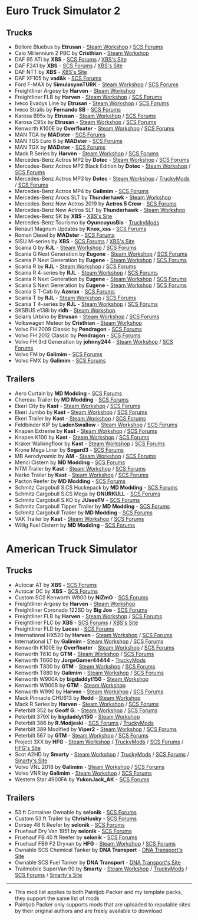 # Euro Truck Simulator 2

## Trucks

* Bollore Bluebus by **Etrusan** - [Steam Workshop](https://steamcommunity.com/sharedfiles/filedetails/?id=2411589278) / [SCS Forums](https://forum.scssoft.com/viewtopic.php?f=35&t=293498)
* Caio Millennium 2 PBC by **Cristhian** - [Steam Workshop](https://steamcommunity.com/sharedfiles/filedetails/?id=1601416070)
* DAF 95 ATi by **XBS** - [SCS Forums](https://forum.scssoft.com/viewtopic.php?f=35&t=268236) / [XBS's Site](https://www.xbsmods.tk/ets2)
* DAF F241 by **XBS** - [SCS Forums](https://forum.scssoft.com/viewtopic.php?f=35&t=264917) / [XBS's Site](https://www.xbsmods.tk/ets2)
* DAF NTT by **XBS** - [XBS's Site](https://www.xbsmods.tk/ets2)
* DAF XF105 by **vad&k** - [SCS Forums](https://forum.scssoft.com/viewtopic.php?f=35&t=223465)
* Ford F-MAX by **SimulasyonTURK** - [Steam Workshop](https://steamcommunity.com/sharedfiles/filedetails/?id=1915802227) / [SCS Forums](https://forum.scssoft.com/viewtopic.php?f=35&t=274617)
* Freightliner Argosy by **Harven** - [Steam Workshop](https://steamcommunity.com/sharedfiles/filedetails/?id=2131434074)
* Freightliner FLB by **Harven** - [Steam Workshop](https://steamcommunity.com/sharedfiles/filedetails/?id=867655192) / [SCS Forums](https://forum.scssoft.com/viewtopic.php?t=228835)
* Iveco Evadys Line by **Etrusan** - [Steam Workshop](https://steamcommunity.com/sharedfiles/filedetails/?id=1986485167) / [SCS Forums](https://forum.scssoft.com/viewtopic.php?f=35&t=291295)
* Iveco Stralis by **Fernando SB** - [SCS Forums](https://forum.scssoft.com/viewtopic.php?f=35&t=284965)
* Karosa B95x by **Etrusan** - [Steam Workshop](https://steamcommunity.com/sharedfiles/filedetails/?id=2059274297) / [SCS Forums](https://forum.scssoft.com/viewtopic.php?f=35&t=291294)
* Karosa C95x by **Etrusan** - [Steam Workshop](https://steamcommunity.com/sharedfiles/filedetails/?id=2059274297) / [SCS Forums](https://forum.scssoft.com/viewtopic.php?f=35&t=291294)
* Kenworth K100E by **Overfloater** - [Steam Workshop](https://steamcommunity.com/sharedfiles/filedetails/?id=1814887717) / [SCS Forums](https://forum.scssoft.com/viewtopic.php?f=207&t=274886)
* MAN TGA by **MADster** - [SCS Forums](https://forum.scssoft.com/viewtopic.php?f=35&t=196526)
* MAN TGS Euro 6 by **MADster** - [SCS Forums](https://forum.scssoft.com/viewtopic.php?f=35&t=166544)
* MAN TGX by **MADster** - [SCS Forums](https://forum.scssoft.com/viewtopic.php?f=35&t=177409)
* Mack R Series by **Harven** - [Steam Workshop](https://steamcommunity.com/sharedfiles/filedetails/?id=1465115042) / [SCS Forums](https://forum.scssoft.com/viewtopic.php?f=207&t=256935)
* Mercedes-Benz Actros MP2 by **Dotec** - [Steam Workshop](https://steamcommunity.com/sharedfiles/filedetails/?id=2333621047) / [SCS Forums](https://forum.scssoft.com/viewtopic.php?f=35&t=289988)
* Mercedes-Benz Actros MP2 Black Edition by **Dotec** - [Steam Workshop](https://steamcommunity.com/sharedfiles/filedetails/?id=2335508587) / [SCS Forums](https://forum.scssoft.com/viewtopic.php?f=35&t=285438)
* Mercedes-Benz Actros MP3 by **Dotec** - [Steam Workshop](https://steamcommunity.com/sharedfiles/filedetails/?id=2462431555) / [TruckyMods](https://truckymods.io/euro-truck-simulator-2/trucks/mercedes-benz-actros-mp3) / [SCS Forums](https://forum.scssoft.com/viewtopic.php?f=35&t=294253)
* Mercedes-Benz Actros MP4 by **Galimim** - [SCS Forums](https://forum.scssoft.com/viewtopic.php?f=35&t=276682)
* Mercedes-Benz Arocs SLT by **Thunderhawk** - [Steam Workshop](https://steamcommunity.com/sharedfiles/filedetails/?id=741673588)
* Mercedes-Benz New Actros 2019 by **Actros 5 Crew** - [SCS Forums](https://forum.scssoft.com/viewtopic.php?f=35&t=287117)
* Mercedes-Benz New Actros SLT by **Thunderhawk** - [Steam Workshop](https://steamcommunity.com/sharedfiles/filedetails/?id=741673588)
* Mercedes-Benz SK by **XBS** - [XBS's Site](https://www.xbsmods.tk/ets2)
* Mercedes-Benz Tourismo by **OyuncuyusBis** - [TruckyMods](https://truckymods.io/euro-truck-simulator-2/bus/mb-new-tourismo-2018)
* Renault Magnum Updates by **Knox_xss** - [SCS Forums](https://forum.scssoft.com/viewtopic.php?f=35&t=194202)
* Roman Diesel by **MADster** - [SCS Forums](https://forum.scssoft.com/viewtopic.php?f=35&t=293953)
* SISU M-series by **XBS** - [SCS Forums](https://forum.scssoft.com/viewtopic.php?f=35&t=257924) / [XBS's Site](https://www.xbsmods.tk/ets2)
* Scania G by **RJL** - [Steam Workshop](https://steamcommunity.com/sharedfiles/filedetails/?id=2466514780) / [SCS Forums](https://forum.scssoft.com/viewtopic.php?f=35&t=299475)
* Scania G Next Generation by **Eugene** - [Steam Workshop](https://steamcommunity.com/sharedfiles/filedetails/?id=1764268887) / [SCS Forums](https://forum.scssoft.com/viewtopic.php?f=35&t=247941)
* Scania P Next Generation by **Eugene** - [Steam Workshop](https://steamcommunity.com/sharedfiles/filedetails/?id=1764268887) / [SCS Forums](https://forum.scssoft.com/viewtopic.php?f=35&t=247941)
* Scania R by **RJL** - [Steam Workshop](https://steamcommunity.com/sharedfiles/filedetails/?id=2466514780) / [SCS Forums](https://forum.scssoft.com/viewtopic.php?f=35&t=299473)
* Scania R 4-series by **RJL** - [Steam Workshop](https://steamcommunity.com/sharedfiles/filedetails/?id=2466514780) / [SCS Forums](https://forum.scssoft.com/viewtopic.php?f=35&t=299475)
* Scania R Next Generation by **Eugene** - [Steam Workshop](https://steamcommunity.com/sharedfiles/filedetails/?id=1764268887) / [SCS Forums](https://forum.scssoft.com/viewtopic.php?f=35&t=247941)
* Scania S Next Generation by **Eugene** - [Steam Workshop](https://steamcommunity.com/sharedfiles/filedetails/?id=1764268887) / [SCS Forums](https://forum.scssoft.com/viewtopic.php?f=35&t=247941)
* Scania S T-Cab by **Azorax** - [SCS Forums](https://forum.scssoft.com/viewtopic.php?f=35&t=294695)
* Scania T by **RJL** - [Steam Workshop](https://steamcommunity.com/sharedfiles/filedetails/?id=2466522174) / [SCS Forums](https://forum.scssoft.com/viewtopic.php?f=35&t=299474)
* Scania T 4-series by **RJL** - [Steam Workshop](https://steamcommunity.com/sharedfiles/filedetails/?id=2466522174) / [SCS Forums](https://forum.scssoft.com/viewtopic.php?f=35&t=299475)
* SKSBUS e138i by **ridh** - [Steam Workshop](https://steamcommunity.com/sharedfiles/filedetails/?id=2562917080)
* Solaris Urbino by **Etrusan** - [Steam Workshop](https://steamcommunity.com/sharedfiles/filedetails/?id=1893063436) / [SCS Forums](https://forum.scssoft.com/viewtopic.php?f=35&t=291296)
* Volkswagen Meteor by **Cristhian** - [Steam Workshop](https://steamcommunity.com/sharedfiles/filedetails/?id=2232719369)
* Volvo FH 2009 Classic by **Pendragon** - [SCS Forums](https://forum.scssoft.com/viewtopic.php?f=35&t=197804)
* Volvo FH 2012 Classic by **Pendragon** - [SCS Forums](https://forum.scssoft.com/viewtopic.php?f=35&t=197804)
* Volvo FH 3rd Generation by **johnny244** - [Steam Workshop](https://steamcommunity.com/sharedfiles/filedetails/?id=2355498395) / [SCS Forums](https://forum.scssoft.com/viewtopic.php?f=35&t=290872)
* Volvo FM by **Galimim** - [SCS Forums](https://forum.scssoft.com/viewtopic.php?f=35&t=278044)
* Volvo FMX by **Galimim** - [SCS Forums](https://forum.scssoft.com/viewtopic.php?f=35&t=278044)

## Trailers

* Aero Curtain by **MD Modding** - [SCS Forums](https://forum.scssoft.com/viewtopic.php?f=36&t=259222)
* Chereau Trailer by **MD Modding** - [SCS Forums](https://forum.scssoft.com/viewtopic.php?f=36&t=259133)
* Ekeri City by **Kast** - [Steam Workshop](https://steamcommunity.com/sharedfiles/filedetails/?id=1430605250) / [SCS Forums](https://forum.scssoft.com/viewtopic.php?f=36&t=251460)
* Ekeri Jumbo by **Kast** - [Steam Workshop](https://steamcommunity.com/sharedfiles/filedetails/?id=1430605250) / [SCS Forums](https://forum.scssoft.com/viewtopic.php?f=36&t=251460)
* Ekeri Trailer by **Kast** - [Steam Workshop](https://steamcommunity.com/sharedfiles/filedetails/?id=1430605250) / [SCS Forums](https://forum.scssoft.com/viewtopic.php?f=36&t=251460)
* Feldbinder KIP by **LadenSwallow** - [Steam Workshop](https://steamcommunity.com/sharedfiles/filedetails/?id=1958469898) / [SCS Forums](https://forum.scssoft.com/viewtopic.php?f=36&t=279245)
* Knapen Extreme by **Kast** - [Steam Workshop](https://steamcommunity.com/sharedfiles/filedetails/?id=1709544505) / [SCS Forums](https://forum.scssoft.com/viewtopic.php?f=36&t=270442)
* Knapen K100 by **Kast** - [Steam Workshop](https://steamcommunity.com/sharedfiles/filedetails/?id=1709544505) / [SCS Forums](https://forum.scssoft.com/viewtopic.php?f=36&t=270442)
* Kraker Walkingfloor by **Kast** - [Steam Workshop](https://steamcommunity.com/sharedfiles/filedetails/?id=1431285928) / [SCS Forums](https://forum.scssoft.com/viewtopic.php?f=36&t=233975)
* Krone Mega Liner by **Sogard3** - [SCS Forums](https://forum.scssoft.com/viewtopic.php?f=36&t=260235)
* MB Aerodynamic by **AM** - [Steam Workshop](https://steamcommunity.com/sharedfiles/filedetails/?id=2091516269) / [SCS Forums](https://forum.scssoft.com/viewtopic.php?f=36&t=268003)
* Menci Cistern by **MD Modding** - [SCS Forums](https://forum.scssoft.com/viewtopic.php?f=36&t=260010)
* NTM Trailer by **Kast** - [Steam Workshop](https://steamcommunity.com/sharedfiles/filedetails/?id=1431253303) / [SCS Forums](https://forum.scssoft.com/viewtopic.php?f=36&t=250206)
* Narko Trailer by **Kast** - [Steam Workshop](https://steamcommunity.com/sharedfiles/filedetails/?id=2100157424) / [SCS Forums](https://forum.scssoft.com/viewtopic.php?f=36&t=285206)
* Pacton Reefer by **MD Modding** - [SCS Forums](https://forum.scssoft.com/viewtopic.php?f=36&t=270164)
* Schmitz Cargobull S.CS Huckepack by **MD Modding** - [SCS Forums](https://forum.scssoft.com/viewtopic.php?f=36&t=231396)
* Schmitz Cargobull S.CS Mega by **ONURKULL** - [SCS Forums](https://forum.scssoft.com/viewtopic.php?f=36&t=293677)
* Schmitz Cargobull S.KO by **JUseeTV** - [SCS Forums](https://forum.scssoft.com/viewtopic.php?f=36&t=294962)
* Schmitz Cargobull Tipper Trailer by **MD Modding** - [SCS Forums](https://forum.scssoft.com/viewtopic.php?f=36&t=252290)
* Schmitz Cargobull Trailer by **MD Modding** - [SCS Forums](https://forum.scssoft.com/viewtopic.php?f=36&t=252193)
* VAK Trailer by **Kast** - [Steam Workshop](https://steamcommunity.com/sharedfiles/filedetails/?id=1443578012) / [SCS Forums](https://forum.scssoft.com/viewtopic.php?f=36&t=256559)
* Willig Fuel Cistern by **MD Modding** - [SCS Forums](https://forum.scssoft.com/viewtopic.php?f=36&t=270307)

# American Truck Simulator

## Trucks

* Autocar AT by **XBS** - [SCS Forums](https://forum.scssoft.com/viewtopic.php?f=207&t=275163)
* Autocar DC by **XBS** - [SCS Forums](https://forum.scssoft.com/viewtopic.php?f=207&t=275163)
* Custom SCS Kenworth W900 by **NiZmO** - [SCS Forums](https://steamcommunity.com/sharedfiles/filedetails/?id=2448009922)
* Freightliner Argosy by **Harven** - [Steam Workshop](https://steamcommunity.com/sharedfiles/filedetails/?id=2113006265)
* Freightliner Coronado 122SD by **Big Joe** - [SCS Forums](https://forum.scssoft.com/viewtopic.php?f=207&t=285445)
* Freightliner FLB by **Harven** - [Steam Workshop](http://steamcommunity.com/sharedfiles/filedetails/?id=867643690) / [SCS Forums](https://forum.scssoft.com/viewtopic.php?f=207&t=228835)
* Freightliner FLC by **XBS** - [SCS Forums](https://forum.scssoft.com/viewtopic.php?f=207&t=282638) / [XBS's Site](https://www.xbsmods.tk/ats)
* Freightliner FLD by **Lucasi** - [SCS Forums](https://forum.scssoft.com/viewtopic.php?f=207&t=288179)
* International HX520 by  **Harven** - [Steam Workshop](https://steamcommunity.com/sharedfiles/filedetails/?id=2559065735) / [SCS Forums](https://forum.scssoft.com/viewtopic.php?f=207&t=302587)
* International LT by **Galimim** - [Steam Workshop](https://steamcommunity.com/sharedfiles/filedetails/?id=1832865824) / [SCS Forums](https://forum.scssoft.com/viewtopic.php?f=207&t=272906)
* Kenworth K100E by **Overfloater** - [Steam Workshop](https://steamcommunity.com/sharedfiles/filedetails/?id=1815959194) / [SCS Forums](https://forum.scssoft.com/viewtopic.php?f=207&t=274886)
* Kenworth T610 by **GTM** - [Steam Workshop](http://steamcommunity.com/sharedfiles/filedetails/?id=1305493186) / [SCS Forums](https://forum.scssoft.com/viewtopic.php?f=207&t=250790)
* Kenworth T660 by **JorgeGamer44444** - [TruckyMods](https://truckymods.io/american-truck-simulator/trucks/kenworth-t660-2009)
* Kenworth T800 by **GTM** - [Steam Workshop](https://steamcommunity.com/sharedfiles/filedetails/?id=1387205658) / [SCS Forums](https://forum.scssoft.com/viewtopic.php?f=207&t=254804)
* Kenworth T880 by **Galimim** - [Steam Workshop](https://steamcommunity.com/sharedfiles/filedetails/?id=1896118879) / [SCS Forums](https://forum.scssoft.com/viewtopic.php?f=207&t=261407)
* Kenworth W900A by **bigdaddyt150** - [Steam Workshop](https://steamcommunity.com/sharedfiles/filedetails/?id=2032655017)
* Kenworth W900B by **GTM** - [Steam Workshop](https://steamcommunity.com/sharedfiles/filedetails/?id=1378683697)
* Kenworth W990 by **Harven** - [Steam Workshop](https://steamcommunity.com/sharedfiles/filedetails/?id=1781104022) / [SCS Forums](https://forum.scssoft.com/viewtopic.php?f=207&t=274473)
* Mack Pinnacle CHU613 by **Redd** - [Steam Workshop](https://steamcommunity.com/workshop/filedetails/?id=1943894280)
* Mack R Series by **Harven** - [Steam Workshop](https://steamcommunity.com/sharedfiles/filedetails/?id=1463066263) / [SCS Forums](https://forum.scssoft.com/viewtopic.php?f=207&t=256935)
* Peterbilt 352 by **Geoff G.** - [Steam Workshop](https://steamcommunity.com/sharedfiles/filedetails/?id=2435980341) / [SCS Forums](https://forum.scssoft.com/viewtopic.php?f=207&t=282929)
* Peterbilt 379X by **bigdaddyt150** - [Steam Workshop](https://steamcommunity.com/sharedfiles/filedetails/?id=2032768269)
* Peterbilt 386 by **R.Modjeski** - [SCS Forums](https://forum.scssoft.com/viewtopic.php?f=207&t=284614) / [TruckyMods](https://truckymods.io/american-truck-simulator/trucks/peterbilt-386)
* Peterbilt 389 Modified by **Viper2** - [Steam Workshop](https://steamcommunity.com/sharedfiles/filedetails/?id=724654784) / [SCS Forums](https://forum.scssoft.com/viewtopic.php?f=207&t=200096)
* Peterbilt 567 by **GTM** - [Steam Workshop](https://steamcommunity.com/sharedfiles/filedetails/?id=1410475763) / [SCS Forums](https://forum.scssoft.com/viewtopic.php?f=207&t=255232)
* Project 3XX by **HFG** - [Steam Workshop](https://steamcommunity.com/sharedfiles/filedetails/?id=1835092596) / [TruckyMods](https://truckymods.io/american-truck-simulator/trucks/project-3xx) / [SCS Forums](https://forum.scssoft.com/viewtopic.php?f=207&t=256189) / [HFG's Site](https://halffastgaming.wixsite.com/halffast/downloads)
* Scot A2HD by **Smarty** - [Steam Workshop](http://steamcommunity.com/sharedfiles/filedetails/?id=661658019) / [TruckyMods](https://truckymods.io/american-truck-simulator/trucks/scr-scot-a2hd-v2) / [SCS Forums](https://forum.scssoft.com/viewtopic.php?f=207&t=201612) / [Smarty's Site](https://scr-rigs.com/index.php?act=ats_trk&p=1&dlid=262)
* Volvo VNL 2018 by **Galimim** - [Steam Workshop](https://steamcommunity.com/sharedfiles/filedetails/?id=1832939055) / [SCS Forums](https://forum.scssoft.com/viewtopic.php?f=207&t=256560)
* Volvo VNR by **Galimim** - [Steam Workshop](https://steamcommunity.com/sharedfiles/filedetails/?id=1833428947) / [SCS Forums](https://forum.scssoft.com/viewtopic.php?f=207&t=256338)
* Western Star 4900FA by **YukonJack_AK** - [SCS Forums](https://forum.scssoft.com/viewtopic.php?f=207&t=282025)

## Trailers

* 53 ft Container Ownable by **selonik** - [SCS Forums](https://forum.scssoft.com/viewtopic.php?f=208&t=268432)
* Custom 53 ft Trailer by **ChrisHusky** - [SCS Forums](https://forum.scssoft.com/viewtopic.php?f=208&t=260285)
* Dorsey 48 ft Reefer by **selonik** - [SCS Forums](https://forum.scssoft.com/viewtopic.php?f=208&t=291506)
* Fruehauf Dry Van 1951 by **selonik** - [SCS Forums](https://forum.scssoft.com/viewtopic.php?f=208&t=282617)
* Fruehauf FB 40 ft Reefer by **selonik** - [SCS Forums](https://forum.scssoft.com/viewtopic.php?f=208&t=282742)
* Fruehauf FB9 F2 Dryvan by **HFG** - [Steam Workshop](https://steamcommunity.com/sharedfiles/filedetails/?id=2224171226) / [SCS Forums](https://forum.scssoft.com/viewtopic.php?f=208&t=289490)
* Ownable SCS Chemical Tanker by **DNA Transport** - [DNA Transport's Site](https://www.facebook.com/dnatransportats/posts/357706905678131)
* Ownable SCS Fuel Tanker by **DNA Transport** - [DNA Transport's Site](https://www.facebook.com/dnatransportats/posts/357706905678131)
* Trailmobile SuperVan 90 by **Smarty** - [Steam Workshop](https://steamcommunity.com/sharedfiles/filedetails/?id=1165035373) / [TruckyMods](https://truckymods.io/american-truck-simulator/trailers/scr-trailmobile-supervan-90) / [SCS Forums](https://forum.scssoft.com/viewtopic.php?f=208&t=237570) / [Smarty's Site](https://scr-rigs.com/index.php?act=ats_trl)

---

* This mod list applies to both Paintjob Packer and my template packs, they support the same list of mods
* Paintjob Packer only supports mods that are uploaded to reputable sites by their original authors and are freely available to download
